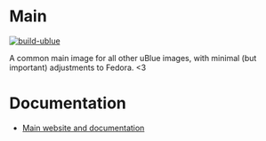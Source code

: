 # Main

[![build-ublue](https://github.com/ublue-os/main/actions/workflows/build.yml/badge.svg)](https://github.com/ublue-os/main/actions/workflows/build.yml)

A common main image for all other uBlue images, with minimal (but important) adjustments to Fedora. <3  

# Documentation

- [Main website and documentation](https://universal-blue.org)
